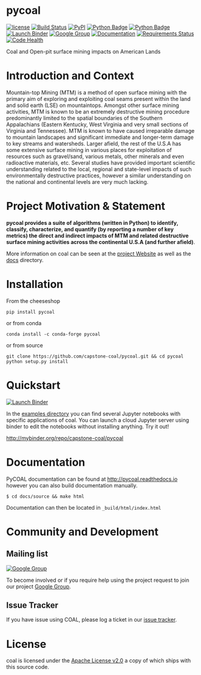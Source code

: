 # pycoal

[![license](https://img.shields.io/github/license/capstone-coal/pycoal.svg?maxAge=2592000?style=plastic)](http://www.apache.org/licenses/LICENSE-2.0)
[![Build Status](https://travis-ci.org/capstone-coal/pycoal.svg?branch=master)](https://travis-ci.org/capstone-coal/pycoal)
[![PyPI](https://img.shields.io/pypi/v/pycoal.svg?maxAge=2592000?style=plastic)](https://pypi.python.org/pypi/pycoal)
[![Python Badge](https://img.shields.io/badge/python-3-blue.svg)](https://www.python.org/downloads/)
[![Python Badge](https://img.shields.io/badge/python-2-blue.svg)](https://www.python.org/downloads/)
[![Launch Binder](https://img.shields.io/badge/launch-binder-e66581.svg?style=plastic)](http://mybinder.org/repo/capstone-coal/pycoal)
[![Google Group](https://img.shields.io/badge/-Google%20Group-lightgrey.svg)](https://groups.google.com/forum/#!forum/coal-capstone)
[![Documentation](https://readthedocs.org/projects/pycoal/badge/?version=latest)](http://pycoal.readthedocs.io/en/latest/)
[![Requirements Status](https://requires.io/github/capstone-coal/pycoal/requirements.svg?branch=master)](https://requires.io/github/capstone-coal/pycoal/requirements/?branch=master)
[![Code Health](https://landscape.io/github/capstone-coal/pycoal/master/landscape.svg?style=plastic)](https://landscape.io/github/capstone-coal/pycoal/master)

Coal and Open-pit surface mining impacts on American Lands

# Introduction and Context
Mountain-top Mining (MTM) is a method of open surface mining with the primary aim of exploring and exploiting coal seams present within the land and solid earth (LSE) on mountaintops. Amongst other surface mining activities, MTM is known to be an extremely destructive mining procedure predominantly limited to the spatial boundaries of the Southern Appalachians (Eastern Kentucky, West Virginia and very small sections of Virginia and Tennessee). MTM is known to have caused irreparable damage to mountain landscapes and significant immediate and longer-term damage to key streams and watersheds. Larger afield, the rest of the U.S.A has some extensive surface mining in various places for exploitation of resources such as gravel/sand, various metals, other minerals and even radioactive materials, etc. Several studies have provided important scientific understanding related to the local, regional and state-level impacts of such environmentally destructive practices, however a similar understanding on the national and continental levels are very much lacking.

# Project Motivation & Statement 
**pycoal provides a suite of algorithms (written in Python) to identify, classify, characterize, and quantify (by reporting a number of key metrics) the direct and indirect impacts of MTM and related destructive surface mining activities across the continental U.S.A (and further afield)**. 

More information on coal can be seen at the [project Website](http://capstone-coal.github.io) as well as the [docs](./docs) directory.

# Installation

From the cheeseshop

```
pip install pycoal
```
    
or from conda

```
conda install -c conda-forge pycoal
```

or from source

```
git clone https://github.com/capstone-coal/pycoal.git && cd pycoal
python setup.py install
```

# Quickstart
[![Launch Binder](https://img.shields.io/badge/launch-binder-e66581.svg?style=plastic)](http://mybinder.org/repo/capstone-coal/pycoal)

In the [examples directory](https://github.com/capstone-coal/pycoal/tree/master/examples) you can find several Jupyter notebooks with specific applications of coal. You can launch a cloud Jupyter server using binder to edit the notebooks without installing anything. Try it out!

http://mybinder.org/repo/capstone-coal/pycoal

# Documentation
PyCOAL documentation can be found at http://pycoal.readthedocs.io however you can also build documentation manually.
```
$ cd docs/source && make html
```
Documentation can then be located in ```_build/html/index.html```

# Community and Development

## Mailing list
[![Google Group](https://img.shields.io/badge/-Google%20Group-lightgrey.svg)](https://groups.google.com/forum/#!forum/coal-capstone)

To become involved or if you require help using the project request to join our project [Google Group](https://groups.google.com/forum/#!forum/coal-capstone).

## Issue Tracker
If you have issue using COAL, please log a ticket in our [issue tracker](https://github.com/capstone-coal/coal/issues).

# License
coal is licensed under the [Apache License v2.0](http://www.apache.org/licenses/LICENSE-2.0) a copy of which ships with this source code.
